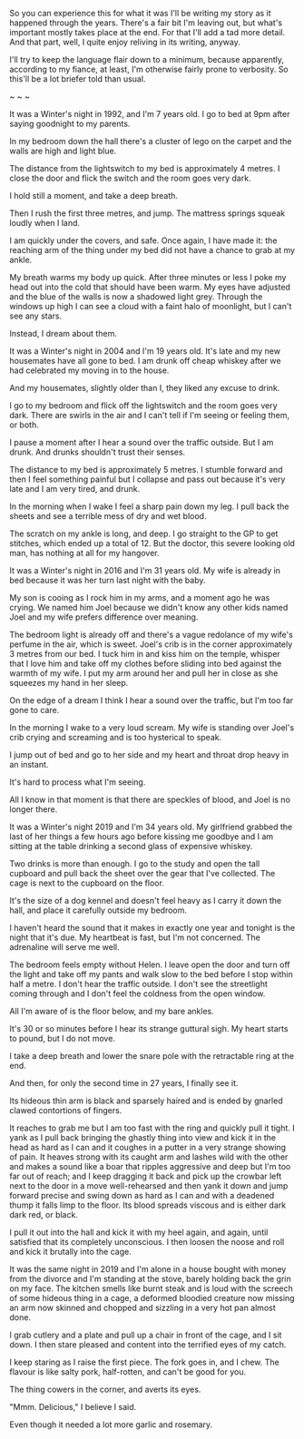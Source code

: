 So you can experience this for what it was I'll be writing my story as it happened through the years. There's a fair bit I'm leaving out, but what's important mostly takes place at the end. For that I'll add a tad more detail. And that part, well, I quite enjoy reliving in its writing, anyway. 

I'll try to keep the language flair down to a minimum, because apparently, according to my fiance, at least, I'm otherwise fairly prone to verbosity. So this'll be a lot briefer told than usual.

~ ~ ~

It was a Winter's night in 1992, and I'm 7 years old. I go to bed at 9pm after saying goodnight to my parents. 

In my bedroom down the hall there's a cluster of lego on the carpet and the walls are high and light blue. 

The distance from the lightswitch to my bed is approximately 4 metres. I close the door and flick the switch and the room goes very dark. 

I hold still a moment, and take a deep breath.

Then I rush the first three metres, and jump. The mattress springs squeak loudly when I land.

I am quickly under the covers, and safe. Once again, I have made it: the reaching arm of the thing under my bed did not have a chance to grab at my ankle.

My breath warms my body up quick. After three minutes or less I poke my head out into the cold that should have been warm. My eyes have adjusted and the blue of the walls is now a shadowed light grey. Through the windows up high I can see a cloud with a faint halo of moonlight, but I can't see any stars.

Instead, I dream about them.

It was a Winter's night in 2004 and I'm 19 years old. It's late and my new housemates have all gone to bed. I am drunk off cheap whiskey after we had celebrated my moving in to the house.

And my housemates, slightly older than I, they liked any excuse to drink. 

I go to my bedroom and flick off the lightswitch and the room goes very dark. There are swirls in the air and I can't tell if I'm seeing or feeling them, or both.

I pause a moment after I hear a sound over the traffic outside. But I am drunk. And drunks shouldn't trust their senses.

The distance to my bed is approximately 5 metres. I stumble forward and then I feel something painful but I collapse and pass out because it's very late and I am very tired, and drunk.

In the morning when I wake I feel a sharp pain down my leg. I pull back the sheets and see a terrible mess of dry and wet blood.

The scratch on my ankle is long, and deep. I go straight to the GP to get stitches, which ended up a total of 12. But the doctor, this severe looking old man, has nothing at all for my hangover.

It was a Winter's night in 2016 and I'm 31 years old. My wife is already in bed because it was her turn last night with the baby. 

My son is cooing as I rock him in my arms, and a moment ago he was crying. We named him Joel because we didn't know any other kids named Joel and my wife prefers difference over meaning.

The bedroom light is already off and there's a vague redolance of my wife's perfume in the air, which is sweet. Joel's crib is in the corner approximately 3 metres from our bed. I tuck him in and kiss him on the temple, whisper that I love him and take off my clothes before sliding into bed against the warmth of my wife. I put my arm around her and pull her in close as she squeezes my hand in her sleep.

On the edge of a dream I think I hear a sound over the traffic, but I'm too far gone to care.

In the morning I wake to a very loud scream. My wife is standing over Joel's crib crying and screaming and is too hysterical to speak. 

I jump out of bed and go to her side and my heart and throat drop heavy in an instant. 

It's hard to process what I'm seeing.

All I know in that moment is that there are speckles of blood, and Joel is no longer there.

It was a Winter's night 2019 and I'm 34 years old. My girlfriend grabbed the last of her things a few hours ago before kissing me goodbye and I am sitting at the table drinking a second glass of expensive whiskey.

Two drinks is more than enough. I go to the study and open the tall cupboard and pull back the sheet over the gear that I've collected. The cage is next to the cupboard on the floor.

It's the size of a dog kennel and doesn't feel heavy as I carry it down the hall, and place it carefully outside my bedroom.

I haven't heard the sound that it makes in exactly one year and tonight is the night that it's due. My heartbeat is fast, but I'm not concerned. The adrenaline will serve me well.

The bedroom feels empty without Helen. I leave open the door and turn off the light and take off my pants and walk slow to the bed before I stop within half a metre. I don't hear the traffic outside. I don't see the streetlight coming through and I don't feel the coldness from the open window.

All I'm aware of is the floor below, and my bare ankles.

It's 30 or so minutes before I hear its strange guttural sigh. My heart starts to pound, but I do not move. 

I take a deep breath and lower the snare pole with the retractable ring at the end.

And then, for only the second time in 27 years, I finally see it.

Its hideous thin arm is black and sparsely haired and is ended by gnarled clawed contortions of fingers. 

It reaches to grab me but I am too fast with the ring and quickly pull it tight. I yank as I pull back bringing the ghastly thing into view and kick it in the head as hard as I can and it coughes in a putter in a very strange showing of pain. It heaves strong with its caught arm and lashes wild with the other and makes a sound like a boar that ripples aggressive and deep but I'm too far out of reach; and I keep dragging it back and pick up the crowbar left next to the door in a move well-rehearsed and then yank it down and jump forward precise and swing down as hard as I can and with a deadened thump it falls limp to the floor. Its blood spreads viscous and is either dark dark red, or black. 

I pull it out into the hall and kick it with my heel again, and again, until satisfied that its completely unconscious. I then loosen the noose and roll and kick it brutally into the cage.

It was the same night in 2019 and I'm alone in a house bought with money from the divorce and I'm standing at the stove, barely holding back the grin on my face. The kitchen smells like burnt steak and is loud with the screech of some hideous thing in a cage, a deformed bloodied creature now missing an arm now skinned and chopped and sizzling in a very hot pan almost done. 

I grab cutlery and a plate and pull up a chair in front of the cage, and I sit down. I then stare pleased and content into the terrified eyes of my catch. 

I keep staring as I raise the first piece. The fork goes in, and I chew. The flavour is like salty pork, half-rotten, and can't be good for you.

The thing cowers in the corner, and averts its eyes.

"Mmm. Delicious," I believe I said.

Even though it needed a lot more garlic and rosemary.